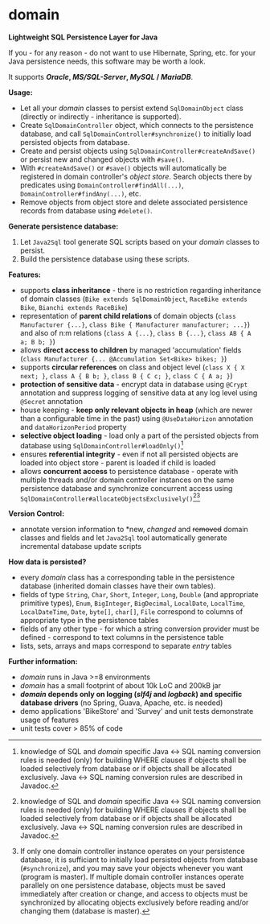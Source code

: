 # domain
**Lightweight SQL Persistence Layer for Java**

If you - for any reason - do not want to use Hibernate, Spring, etc. for your Java persistence needs, this software may be worth a look. 

It supports ***Oracle*, *MS/SQL-Server*, *MySQL* / *MariaDB***.

**Usage:**

- Let all your *domain* classes to persist extend `SqlDomainObject` class (directly or indirectly - inheritance is supported).
- Create `SqlDomainController` object, which connects to the persistence database, and call `SqlDomainController#synchronize()` to initially load persisted objects from database.
- Create and persist objects using `SqlDomainController#createAndSave()` or persist new and changed objects with `#save()`.
- With `#createAndSave()` or `#save()` objects will automatically be registered in domain controller's *object store*. Search objects there by predicates using `DomainController#findAll(...)`, `DomainController#findAny(...)`, etc.
- Remove objects from object store and delete associated persistence records from database using `#delete()`.

**Generate persistence database:**
1. Let `Java2Sql` tool generate SQL scripts based on your *domain* classes to persist.
2. Build the persistence database using these scripts.

**Features:**
- supports **class inheritance** - there is no restriction regarding inheritance of domain classes (`Bike extends SqlDomainObject`, `RaceBike extends Bike`, `Bianchi extends RaceBike`)
- representation of **parent child relations** of domain objects (`class Manufacturer {...}`, `class Bike { Manufacturer manufacturer; ...}`) and also of n:m relations (`class A {...}`, `class B {...}`, `class AB { A a; B b; }`)
- allows **direct access to children** by managed 'accumulation' fields (`class Manufacturer {... @Accumulation Set<Bike> bikes; }`)
- supports **circular references** on class and object level (`class X { X next; }`, `class A { B b; }`, `class B { C c; }`, `class C { A a; }`)
- **protection of sensitive data** - encrypt data in database using `@Crypt` annotation and suppress logging of sensitive data at any log level using `@Secret` annotation
- house keeping - **keep only relevant objects in heap** (which are newer than a configurable time in the past) using `@UseDataHorizon` annotation and `dataHorizonPeriod` property  
- **selective object loading** - load only a part of the persisted objects from database using `SqlDomainController#loadOnly()`[^1]
- ensures **referential integrity** - even if not all persisted objects are loaded into object store - parent is loaded if child is loaded
- allows **concurrent access** to persistence database - operate with multiple threads and/or domain controller instances on the same persistence database and synchronize concurrent access using `SqlDomainController#allocateObjectsExclusively()`[^1][^2]

[^1]: knowledge of SQL and *domain* specific Java <-> SQL naming conversion rules is needed (only) for building WHERE clauses if objects shall be loaded selectively from database or if objects shall be allocated exclusively. Java <-> SQL naming conversion rules are described in Javadoc.
[^2]: If only one domain controller instance operates on your persistence database, it is sufficiant to initially load persisted objects from database (`#synchronize`), and you may save your objects whenever you want (program is master). If multiple domain controller instances operate parallely on one persistence database, objects must be saved immediately after creation or change, and access to objects must be synchronized by allocating objects exclusively before reading and/or changing them (database is master). 

**Version Control:** 
- annotate version information to \*new, *changed* and ~~removed~~ domain classes and fields and let `Java2Sql` tool automatically generate incremental database update scripts 

**How data is persisted?**
- every *domain* class has a corresponding table in the persistence database (inherited domain classes have their own tables).
- fields of type `String`, `Char`, `Short`, `Integer`, `Long`, `Double` (and appropriate primitive types), `Enum`, `BigInteger`, `BigDecimal`, `LocalDate`, `LocalTime`, `LocalDateTime`, `Date`, `byte[]`, `char[]`, `File` correspond to columns of appropriate type in the persistence tables
- fields of any other type - for which a string conversion provider must be defined - correspond to text columns in the persistence table
- lists, sets, arrays and maps correspond to separate *entry* tables

**Further information:**
- *domain* runs in Java >=8 environments
- *domain* has a small footprint of about 10k LoC and 200kB jar
- ***domain* depends only on logging (*slf4j* and *logback*) and specific database drivers** (no Spring, Guava, Apache, etc. is needed)
- demo applications 'BikeStore' and 'Survey' and unit tests demonstrate usage of features  
- unit tests cover > 85% of code
